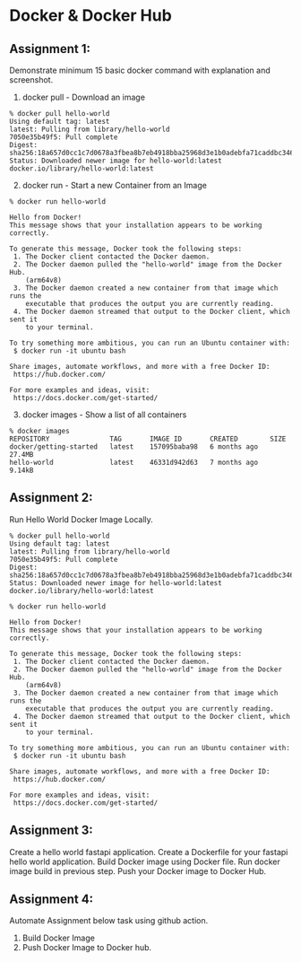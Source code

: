 # Docker & Docker Hub


## Assignment 1:
Demonstrate minimum 15 basic docker command with explanation and screenshot.

1. docker pull - Download an image
```
% docker pull hello-world 
Using default tag: latest
latest: Pulling from library/hello-world
7050e35b49f5: Pull complete 
Digest: sha256:18a657d0cc1c7d0678a3fbea8b7eb4918bba25968d3e1b0adebfa71caddbc346
Status: Downloaded newer image for hello-world:latest
docker.io/library/hello-world:latest
```
2. docker run - Start a new Container from an Image
```
% docker run hello-world

Hello from Docker!
This message shows that your installation appears to be working correctly.

To generate this message, Docker took the following steps:
 1. The Docker client contacted the Docker daemon.
 2. The Docker daemon pulled the "hello-world" image from the Docker Hub.
    (arm64v8)
 3. The Docker daemon created a new container from that image which runs the
    executable that produces the output you are currently reading.
 4. The Docker daemon streamed that output to the Docker client, which sent it
    to your terminal.

To try something more ambitious, you can run an Ubuntu container with:
 $ docker run -it ubuntu bash

Share images, automate workflows, and more with a free Docker ID:
 https://hub.docker.com/

For more examples and ideas, visit:
 https://docs.docker.com/get-started/
 ```
3. docker images - Show a list of all containers
```
% docker images
REPOSITORY               TAG       IMAGE ID       CREATED        SIZE
docker/getting-started   latest    157095baba98   6 months ago   27.4MB
hello-world              latest    46331d942d63   7 months ago   9.14kB
```


## Assignment 2:
Run Hello World Docker Image Locally.
```
% docker pull hello-world 
Using default tag: latest
latest: Pulling from library/hello-world
7050e35b49f5: Pull complete 
Digest: sha256:18a657d0cc1c7d0678a3fbea8b7eb4918bba25968d3e1b0adebfa71caddbc346
Status: Downloaded newer image for hello-world:latest
docker.io/library/hello-world:latest

% docker run hello-world

Hello from Docker!
This message shows that your installation appears to be working correctly.

To generate this message, Docker took the following steps:
 1. The Docker client contacted the Docker daemon.
 2. The Docker daemon pulled the "hello-world" image from the Docker Hub.
    (arm64v8)
 3. The Docker daemon created a new container from that image which runs the
    executable that produces the output you are currently reading.
 4. The Docker daemon streamed that output to the Docker client, which sent it
    to your terminal.

To try something more ambitious, you can run an Ubuntu container with:
 $ docker run -it ubuntu bash

Share images, automate workflows, and more with a free Docker ID:
 https://hub.docker.com/

For more examples and ideas, visit:
 https://docs.docker.com/get-started/
 ```

## Assignment 3:
Create a hello world fastapi application.
Create a Dockerfile for your fastapi hello world application.
Build Docker image using Docker file.
Run docker image build in previous step.
Push your Docker image to Docker Hub.


## Assignment 4:
Automate Assignment below task using github action.
1. Build Docker Image 
2. Push Docker Image to Docker hub.